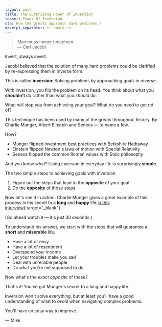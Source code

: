 ```yaml
---
layout: post
title: The Surprising Power Of Inversion
teaser: Power Of Inversion
cta: How the greats approach hard problems »
excerpt_separator: <!--more-->
---
```


> Man muss immer umkehren <br> — Carl Jacobi

Invert, always invert.

Jacobi believed that the solution of many hard problems could be clarified by re-expressing them in inverse form.

<!--more-->

This is called **inversion**: Solving problems by approaching goals in reverse.

With inversion, you flip the problem on its head. You think about what you **shouldn't** do rather than what you _should_ do.

What will stop you from achieving your goal? What do you need to get rid of?

This technique has been used by many of the greats throughout history. By Charlie Munger, Albert Einstein and Seneca — to name a few.

How?

* Munger flipped investment best practices with Berkshire Hathaway
* Einstein flipped Newton's laws of motion with Special Relativity
* Seneca flipped the common Roman values with Stoic philosophy

And you know what? Using inversion in everyday life is surprisingly **simple**.

<aside>
  <p>The two simple steps to achieving goals with inversion:</p>

  <ol>
    <li>Figure out the steps that lead to the <strong>opposite</strong> of your goal</li>
    <li>Do the <strong>opposite</strong> of those steps</li>
  </ol>
</aside>

Now let's see it in action: Charlie Munger gives a great example of this process in his secret to a **long** and **happy** life [in this interview](https://www.youtube.com/watch?v=peUrLZ24GfM&t=1710s){:target="_blank"}.

(Go ahead watch it — it's just 30 seconds.)

To understand his answer, we start with the steps that will guarantee a **short** and **miserable** life.

* Have a lot of envy
* Have a lot of resentment
* Overspend your income
* Let your troubles make you sad
* Deal with unreliable people
* Do what you're not supposed to do

Now what's the *exact opposite* of these?

That's it! You've got Munger's secret to a long and happy life.

Inversion won't solve everything, but at least you'll have a good understanding of what to _avoid_ when navigating complex problems.

You'll have an easy way to improve.

— Mike
